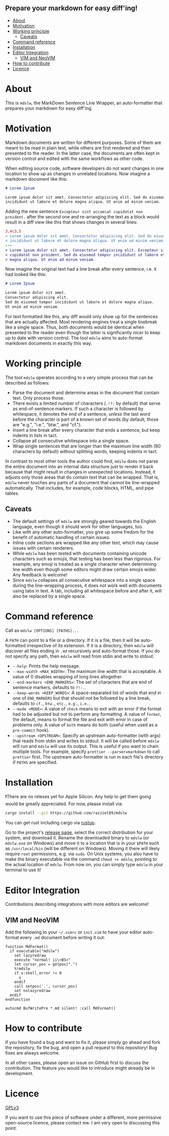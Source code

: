 ## Prepare your markdown for easy diff'ing!

<!-- vim-markdown-toc GFM -->

* [About](#about)
* [Motivation](#motivation)
* [Working principle](#working-principle)
    * [Caveats](#caveats)
* [Command reference](#command-reference)
* [Installation](#installation)
* [Editor Integration](#editor-integration)
    * [VIM and NeoVIM](#vim-and-neovim)
* [How to contribute](#how-to-contribute)
* [Licence](#licence)

<!-- vim-markdown-toc -->

# About

This is `mdslw`, the MarkDown Sentence Line Wrapper, an auto-formatter that
prepares your markdown for easy diff'ing.

# Motivation

Markdown documents are written for different purposes.
Some of them are meant to be read in plain text, while others are first rendered
and then presented to the reader.
In the latter case, the documents are often kept in version control and edited
with the same workflows as other code.

When editing source code, software developers do not want changes in one
location to show up as changes in unrelated locations.
Now imagine a markdown document like this:

```markdown
# Lorem Ipsum

Lorem ipsum dolor sit amet. Consectetur adipiscing elit. Sed do eiusmod tempor
incididunt ut labore et dolore magna aliqua. Ut enim ad minim veniam.
```

Adding the new sentence `Excepteur sint occaecat cupidatat non proident.` after
the second one and re-arranging the text as a block would result in a diff view
like this that shows changes in several lines:

```diff
3,4c3,5
< Lorem ipsum dolor sit amet. Consectetur adipiscing elit. Sed do eiusmod tempor
< incididunt ut labore et dolore magna aliqua. Ut enim ad minim veniam.
---
> Lorem ipsum dolor sit amet. Consectetur adipiscing elit. Excepteur sint occaecat
> cupidatat non proident. Sed do eiusmod tempor incididunt ut labore et dolore
> magna aliqua. Ut enim ad minim veniam.
```

Now imagine the original text had a line break after every sentence, i.e. it had
looked like this:

```markdown
# Lorem Ipsum

Lorem ipsum dolor sit amet.
Consectetur adipiscing elit.
Sed do eiusmod tempor incididunt ut labore et dolore magna aliqua.
Ut enim ad minim veniam.
```

For text formatted like this, any diff would only show up for the sentences that
are actually affected.
Most rendering engines treat a single linebreak like a single space.
Thus, both documents would be identical when presented to the reader even though
the latter is significantly nicer to keep up to date with version control.
The tool `mdslw` aims to auto-format markdown documents in exactly this way.

# Working principle

The tool `mdslw` operates according to a very simple process that can be
described as follows:

* Parse the document and determine areas in the document that contain text.
  Only process those.
* There exists a limited number of characters (`.!?:` by default) that serve as
  end-of-sentence markers.
  If such a character is followed by whitespace, it denotes the end of a
  sentence, _unless_ the last word before the character is part of a known set
  of words (by default, those are "e.g.", "i.e.", "btw.", and "cf.").
* Insert a line break after every character that ends a sentence, but keep
  indents in lists in tact.
* Collapse all consecutive whitespace into a single space.
* Wrap single sentences that are longer than the maximum line width (80
  characters by default) without splitting words, keeping indents in tact.

In contrast to most other tools the author could find, `mdslw` does not parse
the entire document into an internal data structure just to render it back
because that might result in changes in unexpected locations.
Instead, it adjusts only those areas that do contain text that can be wrapped.
That is, `mdslw` never touches any parts of a document that cannot be
line-wrapped automatically.
That includes, for example, code blocks, HTML, and pipe tables.

## Caveats

* The default settings of `mdslw` are strongly geared towards the English
  language, even though it should work for other languages, too.
* Like with any other auto-formatter, you give up some fredom for the benefit of
  automatic handling of certain issues.
* Inline code sections are wrapped like any other text, which may cause issues
  with certain renderers.
* While `mdslw` has been tested with documents containing unicode characters
  such as emojis, that testing has been less than rigorous.
  For example, any emoji is treated as a single character when determining line
  width even though some editors might draw certain emojis wider.
  Any feedback is welcome!
* Since `mdslw` collapses all consecutive whitespace into a single space during
  the line-wrapping process, it does not work well with documents using tabs
  in text.
  A tab, including all whitespace before and after it, will also be replaced by
  a single space.

# Command reference

Call as `mdslw [OPTIONS] [PATHS]...`

A `PATH` can point to a file or a directory.
If it is a file, then it will be auto-formatted irrespective of its extension.
If it is a directory, then `mdslw` will discover all files ending in `.md`
recursively and auto-format those.
If you do not specify any path, then `mdslw` will read from stdin and write to
stdout.

- `--help`:
  Prints the help message.
- `--max-width <MAX_WIDTH>`:
  The maximum line width that is acceptable.
  A value of 0 disables wrapping of long lines altogether.
- `--end-markers <END_MARKERS>`:
  The set of characters that are end of sentence markers, defaults to `?!:.`.
- `--keep-words <KEEP_WORDS>`:
  A space-separated list of words that end in one of `END_MARKERS` but that
  should not be followed by a line break, defaults to `cf.`, `btw.`, `etc.`,
  `e.g.`, `i.e.`.
- `--mode <MODE>`:
  A value of `check` means to exit with an error if the format had to be
  adjusted but not to perform any formatting.
  A value of `format`, the default, means to format the file and exit with error
  in case of problems only.
  A value of `both` means do both (useful when used as a `pre-commit` hook).
- `--upstream <UPSTREAM>`:
  Specify an upstream auto-formatter (with args) that reads from stdin and
  writes to stdout.
  It will be called before `mdslw` will run and `mdslw` will use its output.
  This is useful if you want to chain multiple tools.
  For example, specify `prettier --parser=markdown` to call `prettier` first.
  The upstream auto-formatter is run in each file's directory if `PATHS` are
  specified.

# Installation

❗There are no releses yet for Apple Silicon.
Any help to get them going would be greatly appreciated.
For now, please install via:
```bash
cargo install --git https://github.com/razziel89/mdslw
```
You can get rust including cargo via [rustup][rustup].

Go to the project's [release page][release-page], select the correct
distribution for your system, and download it.
Rename the downloaded binary to `mdslw` (or `mdslw.exe` on Windows) and move it
to a location that is in your `$PATH` such as `/usr/local/bin` (will be
different on Windows).
Moving it there will likely require `root` permissions, e.g. via `sudo`.
On Unix systems, you also have to make the binary executable via the command
`chmod +x mdslw`, pointing to the actual location of `mdslw`.
From now on, you can simply type `mdslw` in your terminal to use it!

# Editor Integration

Contributions describing integrations with more editors are welcome!

## VIM and NeoVIM

Add the following to your `~/.vimrc` or `init.vim` to have your editor
auto-format every `.md` document before writing it out:

```vim
function MdFormat()
  if executable("mdslw")
    set lazyredraw
    execute "normal! ii\<BS>"
    let cursor_pos = getpos(".")
    %!mdslw
    if v:shell_error != 0
      u
    endif
    call setpos('.', cursor_pos)
    set nolazyredraw
  endif
endfunction

autocmd BufWritePre *.md silent! :call MdFormat()
```

# How to contribute

If you have found a bug and want to fix it, please simply go ahead and fork the
repository, fix the bug, and open a pull request to this repository!
Bug fixes are always welcome.

In all other cases, please open an issue on GitHub first to discuss the
contribution.
The feature you would like to introduce might already be in development.

# Licence

[GPLv3](./LICENCE)

If you want to use this piece of software under a different, more permissive
open-source licence, please contact me.
I am very open to discussing this point.

[release-page]: https://github.com/razziel89/mdslw/releases/latest "latest release"
[rustup]: https://rustup.rs/ "rustup"
